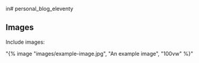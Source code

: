 in# personal_blog_eleventy

## Images

Include images:


"{% image "images/example-image.jpg", "An example image", "100vw" %}"
